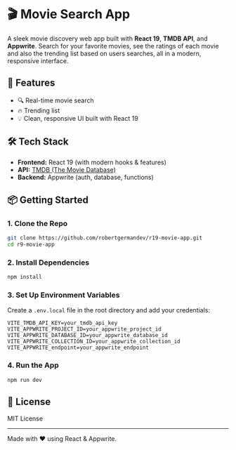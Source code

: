 # 🎬 Movie Search App

A sleek movie discovery web app built with **React 19**, **TMDB API**, and **Appwrite**. Search for your favorite movies, see the ratings of each movie and also the trending list based on users searches, all in a modern, responsive interface.

## 🚀 Features

- 🔍 Real-time movie search
- 🔥 Trending list
- 💡 Clean, responsive UI built with React 19

## 🛠️ Tech Stack

- **Frontend:** React 19 (with modern hooks & features)
- **API:** [TMDB (The Movie Database)](https://www.themoviedb.org/documentation/api)
- **Backend:** Appwrite (auth, database, functions)

## 📦 Getting Started

### 1. Clone the Repo
```bash
git clone https://github.com/robertgermandev/r19-movie-app.git
cd r9-movie-app
```

### 2. Install Dependencies
```bash
npm install
```

### 3. Set Up Environment Variables
Create a `.env.local` file in the root directory and add your credentials:

```env
VITE_TMDB_API_KEY=your_tmdb_api_key
VITE_APPWRITE_PROJECT_ID=your_appwrite_project_id
VITE_APPWRITE_DATABASE_ID=your_appwrite_database_id
VITE_APPWRITE_COLLECTION_ID=your_appwrite_collection_id
VITE_APPWRITE_endpoint=your_appwrite_endpoint
```

### 4. Run the App
```bash
npm run dev
```

## 📄 License

MIT License

---

Made with ❤️ using React & Appwrite.

